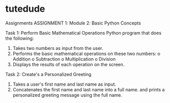 # tutedude
Assignments
ASSIGNMENT 1:
Module 2: Basic Python Concepts
 
Task 1: Perform Basic Mathematical Operations
Python program that does the following:
1. Takes two numbers as input from the user.
2. Performs the basic mathematical operations on these two numbers:
o	Addition
o	Subtraction
o	Multiplication
o	Division
3. Displays the results of each operation on the screen.

Task 2: Create's a Personalized Greeting
1. Takes a user's first name and last name as input.
2. Concatenates the first name and last name into a full name.
and prints a personalized greeting message using the full name.
